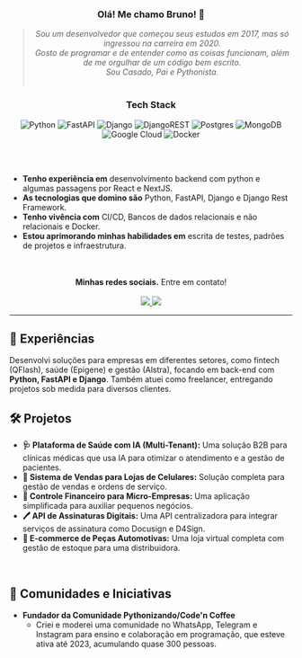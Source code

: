 <div align="center"> 
  
### Olá! Me chamo Bruno! 👋

<blockquote>
  <p><i>
Sou um desenvolvedor que começou seus estudos em 2017, mas só ingressou na carreira em 2020.</br>
Gosto de programar e de entender como as coisas funcionam, além de me orgulhar de um código bem escrito.</br>
Sou Casado, Pai e Pythonista.</br></br>
  </i></p>
</blockquote>

### Tech Stack

![Python](https://img.shields.io/badge/Python-3776AB?logo=python&logoColor=white)
![FastAPI](https://img.shields.io/badge/FastAPI-009688?logo=fastapi&logoColor=white)
![Django](https://img.shields.io/badge/Django-092E20?logo=django&logoColor=white)
![DjangoREST](https://img.shields.io/badge/Django-REST-ff1709?logo=django&logoColor=white)
![Postgres](https://img.shields.io/badge/PostgreSQL-316192?logo=postgresql&logoColor=white)
![MongoDB](https://img.shields.io/badge/MongoDB-4EA94B?logo=mongodb&logoColor=white)
![Google Cloud](https://img.shields.io/badge/Google_Cloud-4285F4?logo=google-cloud&logoColor=white)
![Docker](https://img.shields.io/badge/Docker-2496ED?logo=docker&logoColor=white)

</div>

</br>
</br>

- **Tenho experiência em** desenvolvimento backend com python e algumas passagens por React e NextJS.
- **As tecnologias que domino são** Python, FastAPI, Django e Django Rest Framework.
- **Tenho vivência com** CI/CD, Bancos de dados relacionais e não relacionais e Docker.
- **Estou aprimorando minhas habilidades em** escrita de testes, padrões de projetos e infraestrutura.

</br>
</br>

<div align="center">
  <strong>Minhas redes sociais.</strong> Entre em contato!
  </br>
  </br>

  <a href="https://www.linkedin.com/in/brunorpdev/" target="_blank">
    <img src="https://img.shields.io/badge/LinkedIn-0077B5?style=for-the-badge&logo=linkedin&logoColor=white" />
  </a>
  <a href="https://www.instagram.com/obruno.dev/" target="_blank">
    <img src="https://img.shields.io/badge/Instagram-E4405F?style=for-the-badge&logo=instagram&logoColor=white" />
  </a>
</div>

---

## 🚀 Experiências

Desenvolvi soluções para empresas em diferentes setores, como fintech (QFlash), saúde (Epigene) e gestão (Alstra), focando em back-end com **Python, FastAPI e Django**. Também atuei como freelancer, entregando projetos sob medida para diversos clientes.

## 🛠️ Projetos

- **🩺 Plataforma de Saúde com IA (Multi-Tenant):** Uma solução B2B para clínicas médicas que usa IA para otimizar o atendimento e a gestão de pacientes.
- **📱 Sistema de Vendas para Lojas de Celulares:** Solução completa para gestão de vendas e ordens de serviço.
- **💸 Controle Financeiro para Micro-Empresas:** Uma aplicação simplificada para auxiliar pequenos negócios.
- **🖊️ API de Assinaturas Digitais:** Uma API centralizadora para integrar serviços de assinatura como Docusign e D4Sign.
- **🚗 E-commerce de Peças Automotivas:** Uma loja virtual completa com gestão de estoque para uma distribuidora.

<br>

## 👥 Comunidades e Iniciativas

- **Fundador da Comunidade Pythonizando/Code'n Coffee**
  - Criei e moderei uma comunidade no WhatsApp, Telegram e Instagram para ensino e colaboração em programação, que esteve ativa até 2023, acumulando quase 300 pessoas.
